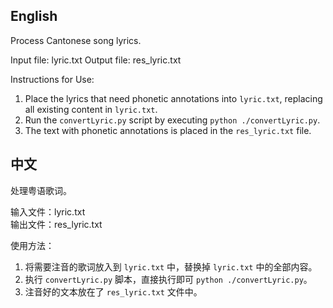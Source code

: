 ## English

Process Cantonese song lyrics.

Input file: lyric.txt
Output file: res_lyric.txt

Instructions for Use:

1. Place the lyrics that need phonetic annotations into `lyric.txt`, replacing all existing content in `lyric.txt`.
2. Run the `convertLyric.py` script by executing `python ./convertLyric.py`.
3. The text with phonetic annotations is placed in the `res_lyric.txt` file.

## 中文

处理粤语歌词。

输入文件：lyric.txt  
输出文件：res_lyric.txt

使用方法：

1. 将需要注音的歌词放入到 `lyric.txt` 中，替换掉 `lyric.txt` 中的全部内容。
2. 执行 `convertLyric.py` 脚本，直接执行即可 `python ./convertLyric.py`。
3. 注音好的文本放在了 `res_lyric.txt` 文件中。


